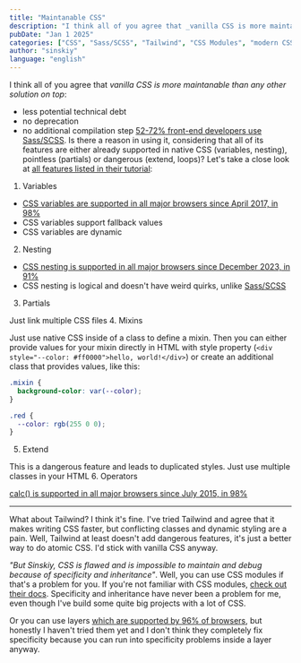 ```yaml
---
title: "Maintanable CSS"
description: "I think all of you agree that _vanilla CSS is more maintanable than any other solution on top_"
pubDate: "Jan 1 2025"
categories: ["CSS", "Sass/SCSS", "Tailwind", "CSS Modules", "modern CSS"]
author: "sinskiy"
language: "english"
---
```


I think all of you agree that _vanilla CSS is more maintanable than any other solution on top_:

- less potential technical debt
- no deprecation
- no additional compilation step
  [52-72% front-end developers use Sass/SCSS](https://2023.stateofcss.com/en-US/other-tools/#pre_post_processors). Is there a reason in using it, considering that all of its features are either already supported in native CSS (variables, nesting), pointless (partials) or dangerous (extend, loops)? Let's take a close look at [all features listed in their tutorial](https://sass-lang.com/guide/):

1. Variables

- [CSS variables are supported in all major browsers since April 2017, in 98%](https://caniuse.com/css-variables)
- CSS variables support fallback values
- CSS variables are dynamic

2. Nesting

- [CSS nesting is supported in all major browsers since December 2023, in 91%](https://caniuse.com/css-nesting)
- CSS nesting is logical and doesn't have weird quirks, unlike [Sass/SCSS](https://sass-lang.com/documentation/style-rules/#nesting)

3. Partials

Just link multiple CSS files 4. Mixins

Just use native CSS inside of a class to define a mixin. Then you can either provide values for your mixin directly in HTML with style property (`<div style="--color: #ff0000">hello, world!</div>`) or create an additional class that provides values, like this:

```css
.mixin {
  background-color: var(--color);
}

.red {
  --color: rgb(255 0 0);
}
```

5. Extend

This is a dangerous feature and leads to duplicated styles. Just use multiple classes in your HTML 6. Operators

[calc() is supported in all major browsers since July 2015, in 98%](https://caniuse.com/calc)

<hr />

What about Tailwind? I think it's fine. I've tried Tailwind and agree that it makes writing CSS faster, but conflicting classes and dynamic styling are a pain. Well, Tailwind at least doesn't add dangerous features, it's just a better way to do atomic CSS. I'd stick with vanilla CSS anyway.

_"But Sinskiy, CSS is flawed and is impossible to maintain and debug because of specificity and inheritance"_. Well, you can use CSS modules if that's a problem for you. If you're not familiar with CSS modules, [check out their docs](https://github.com/css-modules/css-modules). Specificity and inheritance have never been a problem for me, even though I've build some quite big projects with a lot of CSS.

Or you can use layers [which are supported by 96% of browsers](https://caniuse.com/css-cascade-layers), but honestly I haven't tried them yet and I don't think they completely fix specificity because you can run into specificity problems inside a layer anyway.
